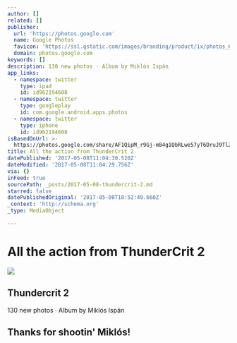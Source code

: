 ```yaml
---
author: []
related: []
publisher:
  url: 'https://photos.google.com'
  name: Google Photos
  favicon: 'https://ssl.gstatic.com/images/branding/product/1x/photos_64dp.png'
  domain: photos.google.com
keywords: []
description: 130 new photos · Album by Miklós Ispán
app_links:
  - namespace: twitter
    type: ipad
    id: id962194608
  - namespace: twitter
    type: googleplay
    id: com.google.android.apps.photos
  - namespace: twitter
    type: iphone
    id: id962194608
isBasedOnUrl: >-
  https://photos.google.com/share/AF1QipM_r9Gj-m84g1QbRLwe57yT6DruJ9TlZvSbOi6ptnKxlfG7_mGawWXN7uoUfp7PAA?key=ckZCd3c5R0x3TEJXc3pGNS0ySDRZeVZvZm9VOFJR
title: All the action from ThunderCrit 2
datePublished: '2017-05-08T11:04:30.520Z'
dateModified: '2017-05-08T11:04:29.756Z'
via: {}
inFeed: true
sourcePath: _posts/2017-05-08-thundercrit-2.md
starred: false
datePublishedOriginal: '2017-05-08T10:52:49.660Z'
_context: 'http://schema.org'
_type: MediaObject

---
```

# All the action from ThunderCrit 2

<article style=""><img src="https://imgflo.herokuapp.com/graph/2b2431f8e7ba7b0/392dd0db8cc30e507ebafb5884130163/noop?input=https%3A%2F%2Flh3.googleusercontent.com%2FlYRCxlusWj73DBWheib_vjfjdhCFkqUMEV_LhXK3kuVS44TKBeP6XRH7anblBgwNgMv1yu2XiQsu38mSYpg3_XaSuoO7vH04ytAREmnTzlTvgbL7VsUtOoL6HhJBYlcJYsierg%3Dw600-h315-p-k" /><h1>Thundercrit 2</h1><p>130 new photos · Album by Miklós Ispán</p></article>

## Thanks for shootin' Miklós!